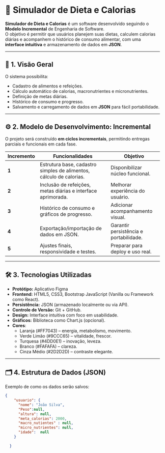 # 🥗 Simulador de Dieta e Calorias

**Simulador de Dieta e Calorias** é um software desenvolvido seguindo o **Modelo Incremental** de Engenharia de Software.  
O objetivo é permitir que usuários planejem suas dietas, calculem calorias diárias e acompanhem o histórico de consumo alimentar, com uma **interface intuitiva** e armazenamento de dados em **JSON**.

---

## 📌 1. Visão Geral

O sistema possibilita:
- Cadastro de alimentos e refeições.
- Cálculo automático de calorias, macronutrientes e micronutrientes.
- Definição de metas diárias.
- Histórico de consumo e progresso.
- Salvamento e carregamento de dados em **JSON** para fácil portabilidade.

---

## ⚙️ 2. Modelo de Desenvolvimento: Incremental

O projeto será construído **em ciclos incrementais**, permitindo entregas parciais e funcionais em cada fase.

| Incremento | Funcionalidades | Objetivo |
|------------|-----------------|----------|
| **1** | Estrutura base, cadastro simples de alimentos, cálculo de calorias. | Disponibilizar núcleo funcional. |
| **2** | Inclusão de refeições, metas diárias e interface aprimorada. | Melhorar experiência do usuário. |
| **3** | Histórico de consumo e gráficos de progresso. | Adicionar acompanhamento visual. |
| **4** | Exportação/importação de dados em JSON. | Garantir persistência e portabilidade. |
| **5** | Ajustes finais, responsividade e testes. | Preparar para deploy e uso real. |

---

## 🛠️ 3. Tecnologias Utilizadas
- **Protótipo:** Aplicativo Figma
- **Frontend:** HTML5, CSS3, Bootstrap JavaScript (Vanilla ou Framework como React).
- **Persistência:** JSON (armazenado localmente ou via API).
- **Controle de Versão:** Git + GitHub.
- **Design:** Interface intuitiva com foco em usabilidade.
- **Gráficos:** Biblioteca como Chart.js (opcional).
- **Cores**:
  - Laranja (#FF7043) – energia, metabolismo, movimento.
  - Verde Limão (#9CCC65) – vitalidade, frescor.
  - Turquesa (#4DD0E1) – inovação, leveza.
  - Branco (#FAFAFA) – clareza.
  - Cinza Médio (#2D2D2D) – contraste elegante. 

---

## 🗂️ 4. Estrutura de Dados (JSON)

Exemplo de como os dados serão salvos:

```json
{
    "usuario": {
      "nome": "João Silva",
      "Peso":null,
      "altura": null,
      "meta_calorias": 2000,
      "macro_nutientes" : null,
      "micro_nutrientes": null,
      "idade":  null
    }
    
  }
